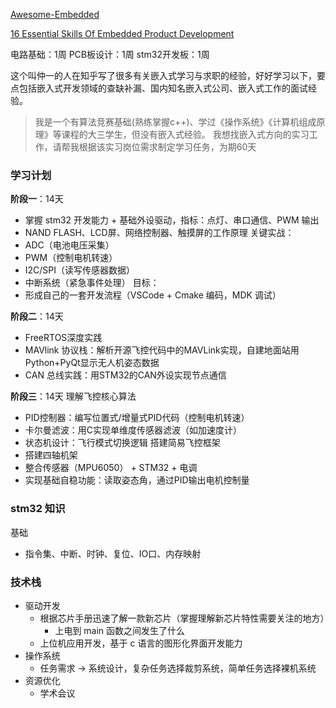 
[Awesome-Embedded](https://github.com/nhivp/Awesome-Embedded)

[16 Essential Skills Of Embedded Product Development](https://swedishembedded.com/product/skills)

电路基础：1周
PCB板设计：1周
stm32开发板：1周

这个叫仲一的人在知乎写了很多有关嵌入式学习与求职的经验，好好学习以下，要点包括嵌入式开发领域的查缺补漏、国内知名嵌入式公司、嵌入式工作的面试经验。


>我是一个有算法竞赛基础(熟练掌握c++)、学过《操作系统》《计算机组成原理》等课程的大三学生，但没有嵌入式经验。 我想找嵌入式方向的实习工作，请帮我根据该实习岗位需求制定学习任务，为期60天

### 学习计划

**阶段一**：14天
- 掌握 stm32 开发能力 + 基础外设驱动，指标：点灯、串口通信、PWM 输出
- NAND FLASH、LCD屏、网络控制器、触摸屏的工作原理
关键实战：
- ADC（电池电压采集）
- PWM（控制电机转速）
- I2C/SPI（读写传感器数据）
- 中断系统（紧急事件处理）
目标：
- 形成自己的一套开发流程（VSCode + Cmake 编码，MDK 调试）

**阶段二**：14天
- FreeRTOS深度实践
- MAVlink 协议栈：解析开源飞控代码中的MAVLink实现，自建地面站用Python+PyQt显示无人机姿态数据
- CAN 总线实践：用STM32的CAN外设实现节点通信

**阶段三**：14天
理解飞控核心算法
- PID控制器：编写位置式/增量式PID代码（控制电机转速）
- 卡尔曼滤波：用C实现单维度传感器滤波（如加速度计）
- 状态机设计：飞行模式切换逻辑
搭建简易飞控框架
- 搭建四轴机架
- 整合传感器（MPU6050） + STM32 + 电调
- 实现基础自稳功能：读取姿态角，通过PID输出电机控制量

### stm32 知识
基础
- 指令集、中断、时钟、复位、IO口、内存映射


### 技术栈

- 驱动开发
	- 根据芯片手册迅速了解一款新芯片（掌握理解新芯片特性需要关注的地方）
		- 上电到 main 函数之间发生了什么
	- 上位机应用开发，基于 c 语言的图形化界面开发能力
- 操作系统
	- 任务需求 -> 系统设计，复杂任务选择裁剪系统，简单任务选择裸机系统
- 资源优化
	- 学术会议

